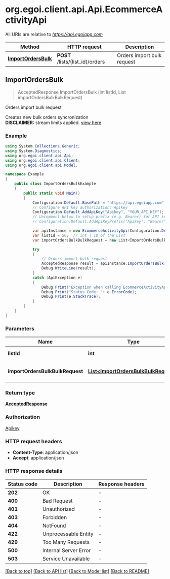 # org.egoi.client.api.Api.EcommerceActivityApi

All URIs are relative to *https://api.egoiapp.com*

Method | HTTP request | Description
------------- | ------------- | -------------
[**ImportOrdersBulk**](EcommerceActivityApi.md#importordersbulk) | **POST** /lists/{list_id}/orders | Orders import bulk request



## ImportOrdersBulk

> AcceptedResponse ImportOrdersBulk (int listId, List<ImportOrdersBulkBulkRequest> importOrdersBulkBulkRequest)

Orders import bulk request

Creates new bulk orders syncronization </br>      **DISCLAIMER:** stream limits applied. [view here](#section/Stream-Limits 'Stream Limits')

### Example

```csharp
using System.Collections.Generic;
using System.Diagnostics;
using org.egoi.client.api.Api;
using org.egoi.client.api.Client;
using org.egoi.client.api.Model;

namespace Example
{
    public class ImportOrdersBulkExample
    {
        public static void Main()
        {
            Configuration.Default.BasePath = "https://api.egoiapp.com";
            // Configure API key authorization: Apikey
            Configuration.Default.AddApiKey("Apikey", "YOUR_API_KEY");
            // Uncomment below to setup prefix (e.g. Bearer) for API key, if needed
            // Configuration.Default.AddApiKeyPrefix("Apikey", "Bearer");

            var apiInstance = new EcommerceActivityApi(Configuration.Default);
            var listId = 56;  // int | ID of the List
            var importOrdersBulkBulkRequest = new List<ImportOrdersBulkBulkRequest>(); // List<ImportOrdersBulkBulkRequest> | Parameters for the Orders

            try
            {
                // Orders import bulk request
                AcceptedResponse result = apiInstance.ImportOrdersBulk(listId, importOrdersBulkBulkRequest);
                Debug.WriteLine(result);
            }
            catch (ApiException e)
            {
                Debug.Print("Exception when calling EcommerceActivityApi.ImportOrdersBulk: " + e.Message );
                Debug.Print("Status Code: "+ e.ErrorCode);
                Debug.Print(e.StackTrace);
            }
        }
    }
}
```

### Parameters


Name | Type | Description  | Notes
------------- | ------------- | ------------- | -------------
 **listId** | **int**| ID of the List | 
 **importOrdersBulkBulkRequest** | [**List&lt;ImportOrdersBulkBulkRequest&gt;**](ImportOrdersBulkBulkRequest.md)| Parameters for the Orders | 

### Return type

[**AcceptedResponse**](AcceptedResponse.md)

### Authorization

[Apikey](../README.md#Apikey)

### HTTP request headers

- **Content-Type**: application/json
- **Accept**: application/json


### HTTP response details
| Status code | Description | Response headers |
|-------------|-------------|------------------|
| **202** | OK |  -  |
| **400** | Bad Request |  -  |
| **401** | Unauthorized |  -  |
| **403** | Forbidden |  -  |
| **404** | NotFound |  -  |
| **422** | Unprocessable Entity |  -  |
| **429** | Too Many Requests |  -  |
| **500** | Internal Server Error |  -  |
| **503** | Service Unavailable |  -  |

[[Back to top]](#)
[[Back to API list]](../README.md#documentation-for-api-endpoints)
[[Back to Model list]](../README.md#documentation-for-models)
[[Back to README]](../README.md)

